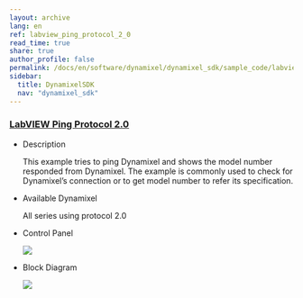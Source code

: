 ```yaml
---
layout: archive
lang: en
ref: labview_ping_protocol_2_0
read_time: true
share: true
author_profile: false
permalink: /docs/en/software/dynamixel/dynamixel_sdk/sample_code/labview_ping_protocol_2_0/
sidebar:
  title: DynamixelSDK
  nav: "dynamixel_sdk"
---
```


<div style="counter-reset: h1 5"></div>
<div style="counter-reset: h2 22"></div>
<div style="counter-reset: h3 5"></div>

<!--[dummy Header 1]>
  <h1 id="sample-code"><a href="#sample-code">Sample Code</a></h1>
  <h2 id="labview-protocol-20"><a href="#labview-protocol-20">LabVIEW Protocol 2.0</a></h2>
<![end dummy Header 1]-->

### [LabVIEW Ping Protocol 2.0](#labview-ping-protocol-20)

- Description

  This example tries to ping Dynamixel and shows the model number responded from Dynamixel. The example is commonly used to check for Dynamixel’s connection or to get model number to refer its specification.

- Available Dynamixel

  All series using protocol 2.0

- Control Panel

  ![](/assets/images/sw/sdk/dynamixel_sdk/library_setup/labview/windows/sample_code/ping2/ping2.png)

- Block Diagram

  ![](/assets/images/sw/sdk/dynamixel_sdk/library_setup/labview/windows/sample_code/ping2/block_diagram.png)
